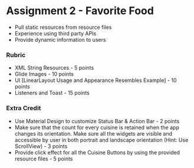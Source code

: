 # Assignment 2 - Favorite Food

* Pull static resources from resource files
* Experience using third party APIs
* Provide dynamic information to users

### Rubric

* XML String Resources - 5 points
* Glide Images - 10 points
* UI [LinearLayout Usage and Appearance Resembles Example] - 10 points
* Listeners and Toast - 15 points

### Extra Credit

* Use Material Design to customize Status Bar & Action Bar - 2 points
* Make sure that the count for every cuisine is retained when the app changes its orientation. Make sure all the widgets are visible and accessible by user in both portrait and landscape orientation (Hint: Use ScrollView) - 3 points
* Provide click effect for all the Cuisine Buttons by using the provided resource files - 5 points
